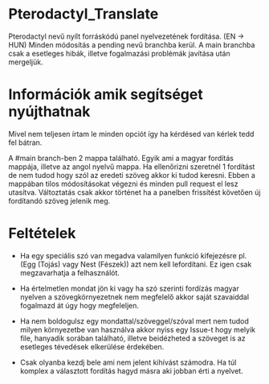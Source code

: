 # Pterodactyl_Translate
Pterodactyl nevű nyílt forráskódú panel nyelvezetének fordítása. (EN -> HUN)
Minden módosítás a pending nevű branchba kerül. A main branchba csak a esetleges hibák, illetve fogalmazási problémák javítása után mergeljük.

# Információk amik segítséget nyújthatnak
Mivel nem teljesen írtam le minden opciót így ha kérdésed van kérlek tedd fel bátran.

A #main branch-ben 2 mappa található. Egyik ami a magyar fordítás mappája, illetve az angol nyelvű mappa. Ha ellenőrizni szeretnél 1 fordítást de nem tudod hogy szól az eredeti szöveg akkor ki tudod keresni. Ebben a mappában tilos módosításokat végezni és minden pull request el lesz utasítva.
Változtatás csak akkor történet ha a panelben frissítést követően új fordítandó szöveg jelenik meg.

# Feltételek
- Ha egy speciális szó van megadva valamilyen funkció kifejezésre pl. (Egg (Tojás) vagy Nest (Fészek)) azt nem kell lefordítani. Ez igen csak megzavarhatja a felhasználót.

- Ha értelmetlen mondat jön ki vagy ha szó szerinti fordízás magyar nyelven a szövegkörnyezetnek nem megfelelő akkor saját szavaiddal fogalmazd át úgy hogy megfeleljen.

- Ha nem boldogulsz egy mondattal/szöveggel/szóval mert nem tudod milyen környezetbe van használva akkor nyiss egy Issue-t hogy melyik file, hanyadik sorában található, illetve beidézheted a szöveget is az esetleges tévedések elkerülése érdekében.

- Csak olyanba kezdj bele ami nem jelent kihívást számodra. Ha túl komplex a választott fordítás hagyd másra aki jobban érti a nyelvet.
